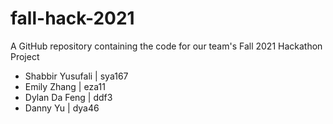 # fall-hack-2021
A GitHub repository containing the code for our team's Fall 2021 Hackathon Project

- Shabbir Yusufali | sya167
- Emily Zhang | eza11
- Dylan Da Feng | ddf3
- Danny Yu | dya46
